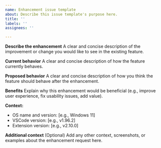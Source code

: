 ```yaml
---
name: Enhancement issue template
about: Describe this issue template's purpose here.
title: ''
labels: ''
assignees: ''

---
```


**Describe the enhancement**
A clear and concise description of the improvement or change you would like to see in the existing feature.

**Current behavior**
A clear and concise description of how the feature currently behaves.

**Proposed behavior**
A clear and concise description of how you think the feature should behave after the enhancement.

**Benefits**
Explain why this enhancement would be beneficial (e.g., improve user experience, fix usability issues, add value).

**Context:**
 - OS name and version: [e.g., Windows 11]
 - VSCode version: [e.g., v1.96.2]
 - Extension version: [e.g., v2.10.0]

**Additional context** (Optional)
Add any other context, screenshots, or examples about the enhancement request here.
